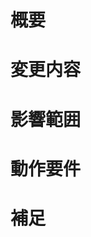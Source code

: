 <!-- 全ての項目を埋める必要はありません -->

# 概要

<!--
変更の目的、もしくは関連する Issue の番号を `Resolve #1` のように記述してください。
https://help.github.com/ja/github/managing-your-work-on-github/closing-issues-using-keywords
-->

# 変更内容

<!--
レイアウトを変更した場合はスクリーンショットによる比較があるとわかりやすいです。

|変更前|変更後|
|:-:|:-:|
|変更なし|変更なし|
-->

# 影響範囲

<!--
他の機能に影響する、または影響する可能性がある変更の場合は記述してください。
-->

# 動作要件

<!--
動作に必要な環境変数や依存関係の追加や変更があれば記述してください。
-->

# 補足

<!--
レビューの際に重点的に見てほしい箇所などがあれば記述してください。
-->
